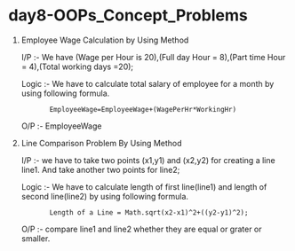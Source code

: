 # day8-OOPs_Concept_Problems
1) Employee Wage Calculation by Using Method

     I/P :- We have (Wage per Hour is 20),(Full day Hour = 8),(Part time Hour = 4),(Total working days =20);
     
     Logic :- We have to calculate total salary of employee for a month by using following formula.
              
              EmployeeWage=EmployeeWage+(WagePerHr*WorkingHr)
     
     O/P :- EmployeeWage 
 
 



2) Line Comparison Problem By Using Method

     I/P :- we have to take two points (x1,y1) and (x2,y2) for creating a line line1. And take another two points for line2; 
     
     Logic :- We have to calculate length of first line(line1) and length of second line(line2) by using following formula.
              
              Length of a Line = Math.sqrt(x2-x1)^2+((y2-y1)^2);
     
     O/P :- compare line1 and line2 whether they are equal or grater or smaller.
 
    
